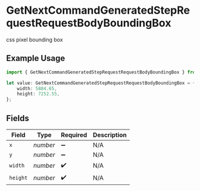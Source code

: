 # GetNextCommandGeneratedStepRequestRequestBodyBoundingBox

css pixel bounding box

## Example Usage

```typescript
import { GetNextCommandGeneratedStepRequestRequestBodyBoundingBox } from "momentic/models/operations";

let value: GetNextCommandGeneratedStepRequestRequestBodyBoundingBox = {
    width: 5884.65,
    height: 7252.55,
};
```

## Fields

| Field              | Type               | Required           | Description        |
| ------------------ | ------------------ | ------------------ | ------------------ |
| `x`                | *number*           | :heavy_minus_sign: | N/A                |
| `y`                | *number*           | :heavy_minus_sign: | N/A                |
| `width`            | *number*           | :heavy_check_mark: | N/A                |
| `height`           | *number*           | :heavy_check_mark: | N/A                |